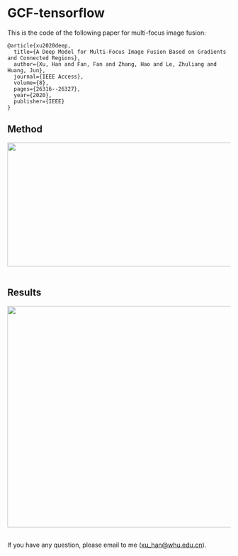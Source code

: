 # GCF-tensorflow
This is the code of the following paper for multi-focus image fusion:
```
@article{xu2020deep,
  title={A Deep Model for Multi-Focus Image Fusion Based on Gradients and Connected Regions},
  author={Xu, Han and Fan, Fan and Zhang, Hao and Le, Zhuliang and Huang, Jun},
  journal={IEEE Access},
  volume={8},
  pages={26316--26327},
  year={2020},
  publisher={IEEE}
}
```
## Method
<div align=center><img src="https://github.com/hanna-xu/GCF/blob/master/figures/method.png" width="800" height="280"/></div><br>

## Results
<div align=center><img src="https://github.com/hanna-xu/GCF/blob/master/figures/results.png" width="800" height="500"/></div><br>

If you have any question, please email to me (xu_han@whu.edu.cn).
